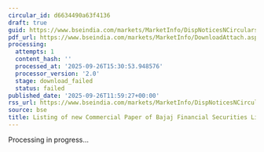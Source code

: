```yaml
---
circular_id: d6634490a63f4136
draft: true
guid: https://www.bseindia.com/markets/MarketInfo/DispNoticesNCirculars.aspx?Noticeid={41B07AFE-787F-4DED-99B4-7AA0DDE34CC6}&noticeno=20250926-45&dt=09/26/2025&icount=45&totcount=73&flag=0
pdf_url: https://www.bseindia.com/markets/MarketInfo/DownloadAttach.aspx?id=20250926-45&attachedId=
processing:
  attempts: 1
  content_hash: ''
  processed_at: '2025-09-26T15:30:53.948576'
  processor_version: '2.0'
  stage: download_failed
  status: failed
published_date: '2025-09-26T11:59:27+00:00'
rss_url: https://www.bseindia.com/markets/MarketInfo/DispNoticesNCirculars.aspx?Noticeid={41B07AFE-787F-4DED-99B4-7AA0DDE34CC6}&noticeno=20250926-45&dt=09/26/2025&icount=45&totcount=73&flag=0
source: bse
title: Listing of new Commercial Paper of Bajaj Financial Securities Limited
---
```


Processing in progress...